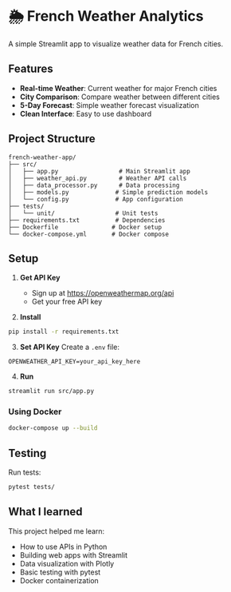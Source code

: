 # 🌦️ French Weather Analytics

A simple Streamlit app to visualize weather data for French cities.

## Features

- **Real-time Weather**: Current weather for major French cities
- **City Comparison**: Compare weather between different cities
- **5-Day Forecast**: Simple weather forecast visualization
- **Clean Interface**: Easy to use dashboard

## Project Structure

```
french-weather-app/
├── src/
│   ├── app.py                 # Main Streamlit app
│   ├── weather_api.py         # Weather API calls
│   ├── data_processor.py      # Data processing
│   ├── models.py             # Simple prediction models
│   └── config.py             # App configuration
├── tests/
│   └── unit/                 # Unit tests
├── requirements.txt          # Dependencies
├── Dockerfile               # Docker setup
└── docker-compose.yml       # Docker compose
```

## Setup

1. **Get API Key**
   - Sign up at https://openweathermap.org/api
   - Get your free API key

2. **Install**
```bash
pip install -r requirements.txt
```

3. **Set API Key**
Create a `.env` file:
```
OPENWEATHER_API_KEY=your_api_key_here
```

4. **Run**
```bash
streamlit run src/app.py
```

### Using Docker
```bash
docker-compose up --build
```

## Testing

Run tests:
```bash
pytest tests/
```

## What I learned

This project helped me learn:
- How to use APIs in Python
- Building web apps with Streamlit
- Data visualization with Plotly
- Basic testing with pytest
- Docker containerization
